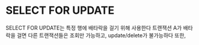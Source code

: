 # SELECT FOR UPDATE

SELECT FOR UPDATE는 특정 행에 배타락을 걸기 위해 사용한다
트랜잭션 A가 배타락을 걸면 다른 트랜잭션들은 조회만 가능하고, update/delete가 불가능하다
또한, 
